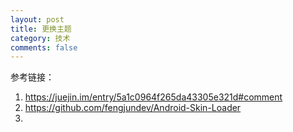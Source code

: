 ```yaml
---
layout: post
title: 更换主题
category: 技术
comments: false
---
```

 
参考链接：
1. <https://juejin.im/entry/5a1c0964f265da43305e321d#comment>
2. <https://github.com/fengjundev/Android-Skin-Loader>
3. 
	
	
	
	
	
	
	
	
	
	
	